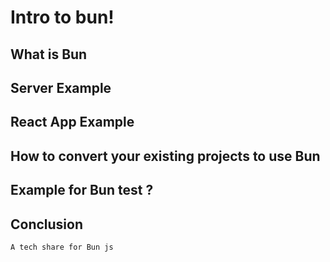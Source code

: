 # Intro to bun!
## What is Bun

## Server Example
## React App Example
## How to convert your existing projects to use Bun

## Example for Bun test ?

## Conclusion
```
A tech share for Bun js
```
